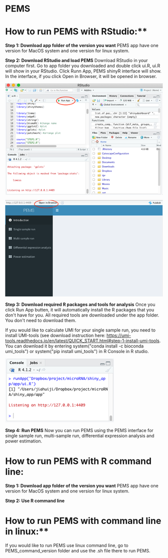 # PEMS

# How to run PEMS with RStudio:** 

**Step 1: Download app folder of the version you want**
PEMS app have one version for MacOS system and one version for linux system.

**Step 2: Download RStudio and load PEMS**
Download RStudio in your computer first. Go to app folder you downloaded and double click ui.R, ui.R will show in your RStudio. Click Runn App, PEMS shinyR interface will show. In the interface, if you click Open in Browser, it will be opened in browser.

![plot](./readme_figure/rstudio.png)

![plot](./readme_figure/interface.png)

**Step 3: Download required R packages and tools for analysis**
Once you click Run App butten, it will automatically install the R packages that you don't have for you. All required tools are downloaded under the app folder. You don't need to download them. 

If you would like to calculate UMI for your single sample run, you need to install UMI-tools (see download instruction here: https://umi-tools.readthedocs.io/en/latest/QUICK_START.html#step-1-install-umi-tools. You can download it by entering system("conda install -c bioconda umi_tools") or system("pip install umi_tools") in R Console in R studio. 

![plot](./readme_figure/console.png)

**Step 4: Run PEMS**
Now you can run PEMS using the PEMS interface for single sample run, multi-sample run, differential expression analysis and power estimation.



# How to run PEMS with R command line:

**Step 1: Download app folder of the version you want**
PEMS app have one version for MacOS system and one version for linux system.

**Step 2: Use R command line**








# How to run PEMS with command line in linux:** 
If you would like to run PEMS use linux command line, go to PEMS_command_version folder and use the .sh file there to run PEMS.





